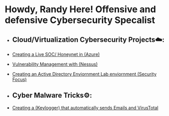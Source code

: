 <h1>Howdy, Randy Here! Offensive and defensive Cybersecurity Specalist <br/></a></h1>





- <h2> Cloud/Virtualization Cybersecurity Projects☁️:</h2>
 
- [Creating a Live SOC/ Honeynet in (Azure)](https://github.com/RandyGeorgeRKG/-Blue-Cloud-Soc)


  
- [Vulnerability Management with (Nessus)](https://github.com/RandyGeorgeRKG/Vulnerability-Management-)

- [Creating an Active Directory Enviornment Lab enviornment (Security Focus)](https://github.com/RandyGeorgeRKG/Active-Directory-Security/blob/main/README.md)



- <h2> Cyber Malware Tricks⚙️:</h2>
- [Creating a (Keylogger) that automatically sends Emails and VirusTotal](https://github.com/RandyGeorgeRKG/KeyloggerProject/blob/main/README.md)






